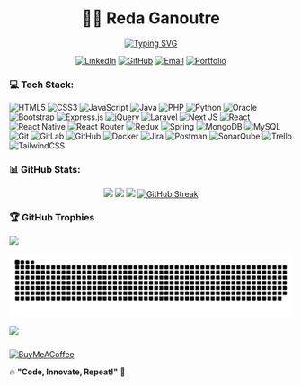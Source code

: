 # <div align="center">👨‍💻 Reda Ganoutre</div>


<div align="center">

[![Typing SVG](https://readme-typing-svg.herokuapp.com?font=Fira+Code&pause=1000&random=false&width=435&lines=Full-Stack+Developer;Android+Developer;DevOps+Developer)](https://git.io/typing-svg)

[![LinkedIn](https://img.shields.io/badge/-LinkedIn-0A66C2?style=flat-square&logo=linkedin&logoColor=white)](https://www.linkedin.com/in/reda-ganoutre-8796262b6/)
[![GitHub](https://img.shields.io/github/followers/Reda-Ganoutre01?label=follow&style=flat-square&logo=github&logoColor=white)](https://github.com/Reda-Ganoutre01)
[![Email](https://img.shields.io/badge/Email-Contact-red?style=flat-square&logo=gmail&logoColor=white)](mailto:bganoutre52@gmail.com)
[![Portfolio](https://img.shields.io/badge/Portfolio-Visit-success?style=flat-square&logo=safari)](https://itsme.Reda-Ganoutre01.dev)
</div>

### 💻 Tech Stack:
![HTML5](https://img.shields.io/badge/html5-%23E34F26.svg?style=for-the-badge&logo=html5&logoColor=white) ![CSS3](https://img.shields.io/badge/css3-%231572B6.svg?style=for-the-badge&logo=css3&logoColor=white) ![JavaScript](https://img.shields.io/badge/javascript-%23323330.svg?style=for-the-badge&logo=javascript&logoColor=%23F7DF1E) ![Java](https://img.shields.io/badge/java-%23ED8B00.svg?style=for-the-badge&logo=openjdk&logoColor=white) ![PHP](https://img.shields.io/badge/php-%23777BB4.svg?style=for-the-badge&logo=php&logoColor=white) ![Python](https://img.shields.io/badge/python-3670A0?style=for-the-badge&logo=python&logoColor=ffdd54) ![Oracle](https://img.shields.io/badge/Oracle-F80000?style=for-the-badge&logo=oracle&logoColor=white) ![Bootstrap](https://img.shields.io/badge/bootstrap-%238511FA.svg?style=for-the-badge&logo=bootstrap&logoColor=white) ![Express.js](https://img.shields.io/badge/express.js-%23404d59.svg?style=for-the-badge&logo=express&logoColor=%2361DAFB) ![jQuery](https://img.shields.io/badge/jquery-%230769AD.svg?style=for-the-badge&logo=jquery&logoColor=white) ![Laravel](https://img.shields.io/badge/laravel-%23FF2D20.svg?style=for-the-badge&logo=laravel&logoColor=white) ![Next JS](https://img.shields.io/badge/Next-black?style=for-the-badge&logo=next.js&logoColor=white) ![React](https://img.shields.io/badge/react-%2320232a.svg?style=for-the-badge&logo=react&logoColor=%2361DAFB) ![React Native](https://img.shields.io/badge/react_native-%2320232a.svg?style=for-the-badge&logo=react&logoColor=%2361DAFB) ![React Router](https://img.shields.io/badge/React_Router-CA4245?style=for-the-badge&logo=react-router&logoColor=white) ![Redux](https://img.shields.io/badge/redux-%23593d88.svg?style=for-the-badge&logo=redux&logoColor=white) ![Spring](https://img.shields.io/badge/spring-%236DB33F.svg?style=for-the-badge&logo=spring&logoColor=white) ![MongoDB](https://img.shields.io/badge/MongoDB-%234ea94b.svg?style=for-the-badge&logo=mongodb&logoColor=white) ![MySQL](https://img.shields.io/badge/mysql-4479A1.svg?style=for-the-badge&logo=mysql&logoColor=white) ![Git](https://img.shields.io/badge/git-%23F05033.svg?style=for-the-badge&logo=git&logoColor=white) ![GitLab](https://img.shields.io/badge/gitlab-%23181717.svg?style=for-the-badge&logo=gitlab&logoColor=white) ![GitHub](https://img.shields.io/badge/github-%23121011.svg?style=for-the-badge&logo=github&logoColor=white) ![Docker](https://img.shields.io/badge/docker-%230db7ed.svg?style=for-the-badge&logo=docker&logoColor=white) ![Jira](https://img.shields.io/badge/jira-%230A0FFF.svg?style=for-the-badge&logo=jira&logoColor=white) ![Postman](https://img.shields.io/badge/Postman-FF6C37?style=for-the-badge&logo=postman&logoColor=white) ![SonarQube](https://img.shields.io/badge/SonarQube-black?style=for-the-badge&logo=sonarqube&logoColor=4E9BCD) ![Trello](https://img.shields.io/badge/Trello-%23026AA7.svg?style=for-the-badge&logo=Trello&logoColor=white)
![TailwindCSS](https://img.shields.io/badge/tailwindcss-%2338B2AC.svg?style=for-the-badge&logo=tailwind-css&logoColor=white) 



###  📊 GitHub Stats:
<div align="center">
  
![](https://github-profile-summary-cards.vercel.app/api/cards/profile-details?username=Reda-Ganoutre01&theme=tokyonight)
![](https://github-profile-summary-cards.vercel.app/api/cards/repos-per-language?username=Reda-Ganoutre01&theme=tokyonight)
![](https://github-profile-summary-cards.vercel.app/api/cards/stats?username=Reda-Ganoutre01&theme=tokyonight)
[![GitHub Streak](https://streak-stats.demolab.com?user=Reda-Ganoutre01&theme=tokyonight)](https://git.io/streak-stats)


</div>


### 🏆 GitHub Trophies
![](https://github-profile-trophy.vercel.app/?username=Reda-Ganoutre01&theme=tokyonight&no-frame=false&no-bg=true&margin-w=4)



<picture>
  <source media="(prefers-color-scheme: dark)" srcset="https://raw.githubusercontent.com/Reda-Ganoutre01/Reda-Ganoutre01/output/github-snake-dark.svg" />
  <source media="(prefers-color-scheme: light)" srcset="https://raw.githubusercontent.com/Reda-Ganoutre01/Reda-Ganoutre01/output/github-snake.svg" />
  <img alt="github-snake" src="https://raw.githubusercontent.com/Reda-Ganoutre01/Reda-Ganoutre01/output/github-snake.svg" />
</picture>

[![](https://visitcount.itsvg.in/api?id=Reda-Ganoutre01&icon=0&color=1)](https://visitcount.itsvg.in)

  ### 
  [![BuyMeACoffee](https://img.shields.io/badge/Buy%20Me%20a%20Coffee-ffdd00?style=for-the-badge&logo=buy-me-a-coffee&logoColor=black)](https://buymeacoffee.com/Reda) 

  
<!-- Proudly created with GPRM ( https://gprm.itsvg.in ) -->
🔥 **"Code, Innovate, Repeat!"** 🚀


